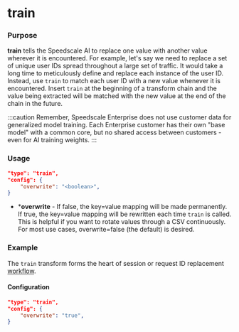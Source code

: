 # train

### Purpose

**train** tells the Speedscale AI to replace one value with another value wherever it is encountered. For example, let's say we need to replace a set of unique user IDs spread throughout a large set of traffic. It would take a long time to meticulously define and replace each instance of the user ID. Instead, use `train` to match each user ID with a new value whenever it is encountered. Insert `train` at the beginning of a transform chain and the value being extracted will be matched with the new value at the end of the chain in the future.

:::caution
Remember, Speedscale Enterprise does not use customer data for generalized model training. Each Enterprise customer has their own "base model" with a common core, but no shared access between customers - even for AI training weights.
:::

### Usage

```json
"type": "train",
"config": {
    "overwrite": "<boolean>",
}
```

- ***overwrite** - If false, the key=value mapping will be made permanently. If true, the key=value mapping will be rewritten each time `train` is called. This is helpful if you want to rotate values through a CSV continuously. For most use cases, overwrite=false (the default) is desired.

### Example

The `train` transform forms the heart of session or request ID replacement [workflow](../../../guides/identify-session.md).

#### Configuration

```json
"type": "train",
"config": {
    "overwrite": "true",
}
```
